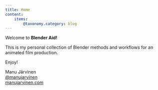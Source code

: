 ```yaml
---
title: Home
content:
    items:
        @taxonomy.category: blog
---
```


Welcome to **Blender Aid!**

This is my personal collection of Blender methods and workflows for an animated film production.

Enjoy!

Manu Järvinen  
[@manujarvinen](https://twitter.com/manujarvinen)  
[manujarvinen.com](http://www.manujarvinen.com)  

